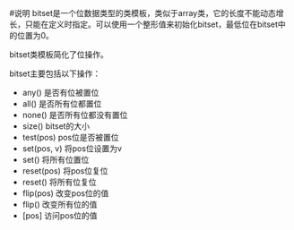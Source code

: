 #说明
bitset是一个位数据类型的类模板，类似于array类，它的长度不能动态增长，只能在定义时指定。可以使用一个整形值来初始化bitset，最低位在bitset中的位置为0。

bitset类模板简化了位操作。

bitset主要包括以下操作：
* any()         是否有位被置位
* all()         是否所有位都置位
* none()        是否所有位都没有置位
* size()        bitset的大小
* test(pos)     pos位是否被置位
* set(pos, v)   将pos位设置为v
* set()         将所有位置位
* reset(pos)    将pos位复位
* reset()       将所有位复位
* flip(pos)     改变pos位的值
* flip()        改变所有位的值
* [pos]         访问pos位的值
